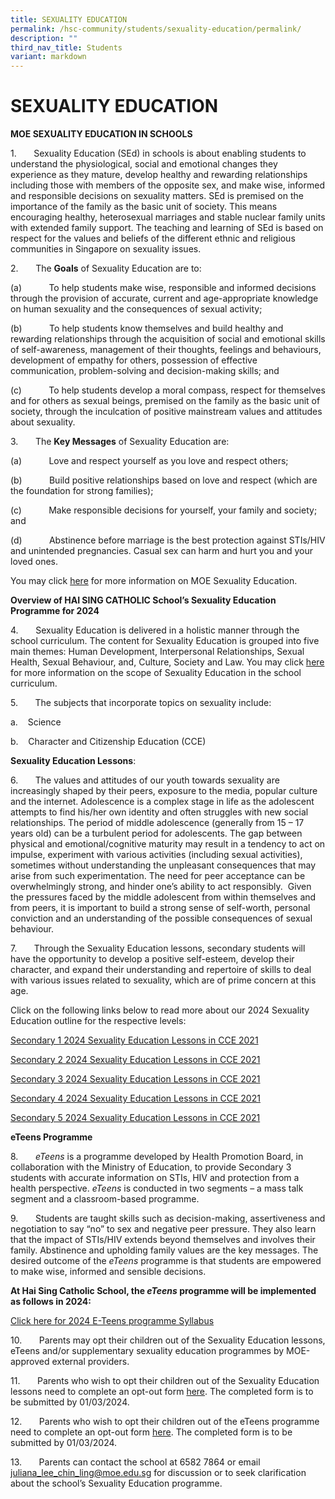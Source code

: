 ```yaml
---
title: SEXUALITY EDUCATION
permalink: /hsc-community/students/sexuality-education/permalink/
description: ""
third_nav_title: Students
variant: markdown
---
```

SEXUALITY EDUCATION
===================

**MOE SEXUALITY EDUCATION IN SCHOOLS**

1.       Sexuality Education (SEd) in schools is about enabling students to understand the physiological, social and emotional changes they experience as they mature, develop healthy and rewarding relationships including those with members of the opposite sex, and make wise, informed and responsible decisions on sexuality matters. SEd is premised on the importance of the family as the basic unit of society. This means encouraging healthy, heterosexual marriages and stable nuclear family units with extended family support. The teaching and learning of SEd is based on respect for the values and beliefs of the different ethnic and religious communities in Singapore on sexuality issues.

2.       The **Goals** of Sexuality Education are to:

(a)           To help students make wise, responsible and informed decisions through the provision of accurate, current and age-appropriate knowledge on human sexuality and the consequences of sexual activity;

(b)           To help students know themselves and build healthy and rewarding relationships through the acquisition of social and emotional skills of self-awareness, management of their thoughts, feelings and behaviours, development of empathy for others, possession of effective communication, problem-solving and decision-making skills; and

(c)           To help students develop a moral compass, respect for themselves and for others as sexual beings, premised on the family as the basic unit of society, through the inculcation of positive mainstream values and attitudes about sexuality.

3.       The **Key Messages** of Sexuality Education are:

(a)           Love and respect yourself as you love and respect others;

(b)           Build positive relationships based on love and respect (which are the foundation for strong families);

(c)           Make responsible decisions for yourself, your family and society; and

(d)           Abstinence before marriage is the best protection against STIs/HIV and unintended pregnancies. Casual sex can harm and hurt you and your loved ones.

You may click [here](https://go.gov.sg/moe-sexuality-education) for more information on MOE Sexuality Education.

**Overview of HAI SING CATHOLIC School’s Sexuality Education Programme for 2024**

4.       Sexuality Education is delivered in a holistic manner through the school curriculum. The content for Sexuality Education is grouped into five main themes: Human Development, Interpersonal Relationships, Sexual Health, Sexual Behaviour, and, Culture, Society and Law. You may click [here](https://go.gov.sg/moe-sexuality-education-scope) for more information on the scope of Sexuality Education in the school curriculum.

5.       The subjects that incorporate topics on sexuality include:

a.    Science

b.    Character and Citizenship Education (CCE)

**Sexuality Education Lessons**:

6.       The values and attitudes of our youth towards sexuality are increasingly shaped by their peers, exposure to the media, popular culture and the internet. Adolescence is a complex stage in life as the adolescent attempts to find his/her own identity and often struggles with new social relationships. The period of middle adolescence (generally from 15 – 17 years old) can be a turbulent period for adolescents. The gap between physical and emotional/cognitive maturity may result in a tendency to act on impulse, experiment with various activities (including sexual activities), sometimes without understanding the unpleasant consequences that may arise from such experimentation. The need for peer acceptance can be overwhelmingly strong, and hinder one’s ability to act responsibly.  Given the pressures faced by the middle adolescent from within themselves and from peers, it is important to build a strong sense of self-worth, personal conviction and an understanding of the possible consequences of sexual behaviour.

7.       Through the Sexuality Education lessons, secondary students will have the opportunity to develop a positive self-esteem, develop their character, and expand their understanding and repertoire of skills to deal with various issues related to sexuality, which are of prime concern at this age.


Click on the following links below to read more about our 2024 Sexuality Education outline for the respective levels:

[Secondary 1 2024 Sexuality Education Lessons in CCE 2021](/files/HSC%20Community/Sexuality%20Education/Sec_1___2024_SEXUALITY_EDUCATION_LESSONS_IN_CCE_2021.pdf)

[Secondary 2 2024 Sexuality Education Lessons in CCE 2021](/files/HSC%20Community/Sexuality%20Education/Sec_2___2024_SEXUALITY_EDUCATION_LESSONS_IN_CCE_2021.pdf)

[Secondary 3 2024 Sexuality Education Lessons in CCE 2021](/files/HSC%20Community/Sexuality%20Education/Sec_3___2024_SEXUALITY_EDUCATION_LESSONS_IN_CCE_2021.pdf)

[Secondary 4 2024 Sexuality Education Lessons in CCE 2021](/files/HSC%20Community/Sexuality%20Education/Sec_4___2024_SEXUALITY_EDUCATION_LESSONS_IN_CCE_2021.pdf)

[Secondary 5 2024 Sexuality Education Lessons in CCE 2021](/files/HSC%20Community/Sexuality%20Education/Sec_5___2024_SEXUALITY_EDUCATION_LESSONS_IN_CCE_2021.pdf)

**eTeens Programme**

8.       _eTeens_ is a programme developed by Health Promotion Board, in collaboration with the Ministry of Education, to provide Secondary 3 students with accurate information on STIs, HIV and protection from a health perspective. _eTeens_ is conducted in two segments – a mass talk segment and a classroom-based programme.  

9.       Students are taught skills such as decision-making, assertiveness and negotiation to say “no” to sex and negative peer pressure. They also learn that the impact of STIs/HIV extends beyond themselves and involves their family. Abstinence and upholding family values are the key messages. The desired outcome of the _eTeens_ programme is that students are empowered to make wise, informed and sensible decisions.

**At Hai Sing Catholic School, the _eTeens_ programme will be implemented as follows in 2024:**

[Click here for 2024 E-Teens programme Syllabus](/files/HSC%20Community/eTeens_Programme_2024.pdf)

10.       Parents may opt their children out of the Sexuality Education lessons, eTeens and/or supplementary sexuality education programmes by MOE-approved external providers.

11.       Parents who wish to opt their children out of the Sexuality Education lessons need to complete an opt-out form [here](/files/HSC%20Community/Sexuality_Education_Opt_Out_form_2024.pdf). The completed form is to be submitted by 01/03/2024. 

12.       Parents who wish to opt their children out of the eTeens programme need to complete an opt-out form [here](/files/HSC%20Community/eTeens_Opt_Out_form_2024.pdf). The completed form is to be submitted by 01/03/2024. 

13.       Parents can contact the school at 6582 7864 or email juliana_lee_chin_ling@moe.edu.sg for discussion or to seek clarification about the school’s Sexuality Education programme.